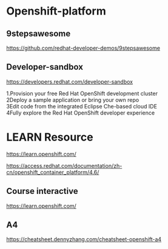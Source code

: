 # Openshift-platform    



## 9stepsawesome

https://github.com/redhat-developer-demos/9stepsawesome

## Developer-sandbox


https://developers.redhat.com/developer-sandbox   





1.Provision your free Red Hat OpenShift development cluster    
2Deploy a sample application or bring your own repo    
3Edit code from the integrated Eclipse Che-based cloud IDE    
4Fully explore the Red Hat OpenShift developer experience    




 #  LEARN Resource
https://learn.openshift.com/  

https://access.redhat.com/documentation/zh-cn/openshift_container_platform/4.6/    





## Course interactive 
https://learn.openshift.com/  


## A4
https://cheatsheet.dennyzhang.com/cheatsheet-openshift-a4

